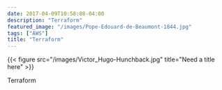 ```yaml
---
date: 2017-04-09T10:58:08-04:00
description: "Terraform"
featured_image: "/images/Pope-Edouard-de-Beaumont-1844.jpg"
tags: ["AWS"]
title: "Terraform"
---
```


{{< figure src="/images/Victor_Hugo-Hunchback.jpg" title="Need a title here" >}}

Terraform